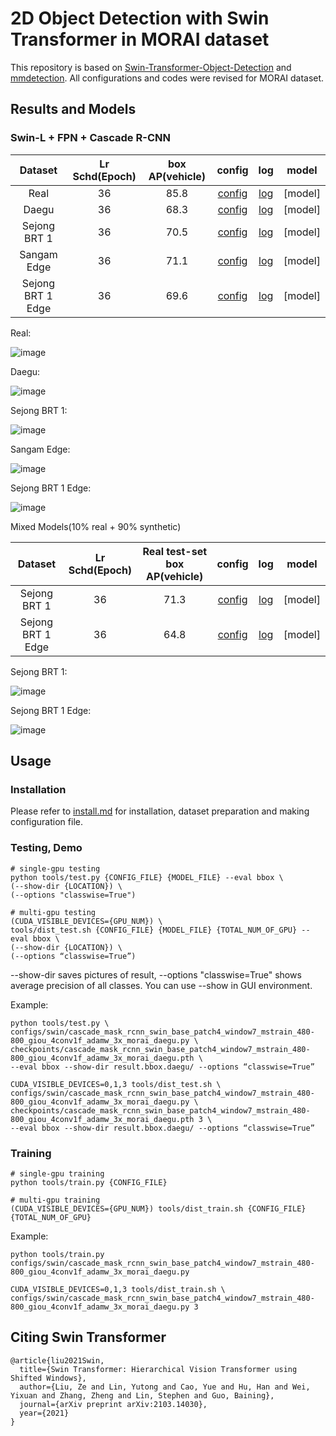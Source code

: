 # 2D Object Detection with Swin Transformer in MORAI dataset

This repository is based on [Swin-Transformer-Object-Detection](https://github.com/SwinTransformer/Swin-Transformer-Object-Detection) and [mmdetection](https://github.com/open-mmlab/mmdetection). All configurations and codes were revised for MORAI dataset. 

## Results and Models

### Swin-L + FPN + Cascade R-CNN

| Dataset | Lr Schd(Epoch) | box AP(vehicle) | config | log | model |
| :---: | :---: | :---: | :---: | :---: | :---: |
| Real | 36 | 85.8 | [config](configs/swin/cascade_mask_rcnn_swin_large_patch4_window7_mstrain_480-800_giou_4conv1f_adamw_3x_real.py) | [log](https://drive.google.com/file/d/15eQNQVo6GkVEQruNnyGUa1vfqzQ_HPZX/view?usp=share_link) | [model] |
| Daegu | 36 | 68.3 | [config](configs/swin/cascade_mask_rcnn_swin_large_patch4_window7_mstrain_480-800_giou_4conv1f_adamw_3x_morai_daegu.py) | [log](https://drive.google.com/file/d/1tYdIgFhjfbFgy4Hkm6ARBoFODyri2QdL/view?usp=share_link) | [model] |
| Sejong BRT 1 | 36 | 70.5 | [config](configs/swin/cascade_mask_rcnn_swin_large_patch4_window7_mstrain_480-800_giou_4conv1f_adamw_3x_morai_sejong_1.py) | [log](https://drive.google.com/file/d/1w5hY-Gnq1xZFZPMTlxndfBPVBMTM31jX/view?usp=share_link) | [model] |
| Sangam Edge | 36 | 71.1 | [config](configs/swin/cascade_mask_rcnn_swin_large_patch4_window7_mstrain_480-800_giou_4conv1f_adamw_3x_morai_sangam_edge.py) | [log](https://drive.google.com/file/d/1ZcHoSe4LyJZKgbCYGTfwSdYx8UtL9OTt/view?usp=share_link) | [model] |
| Sejong BRT 1 Edge | 36 | 69.6 | [config](configs/swin/cascade_mask_rcnn_swin_large_patch4_window7_mstrain_480-800_giou_4conv1f_adamw_3x_morai_sejong_1_edge.py) | [log](https://drive.google.com/file/d/1V_931i0cTPIEAzVbcclSJAqVWg_fREvB/view?usp=share_link) | [model] |

Real:

![image](https://user-images.githubusercontent.com/121915405/210733701-69fc0980-25f1-46ee-8a09-7fe45d8f00d5.png)

Daegu:

![image](https://user-images.githubusercontent.com/121915405/210734027-8063530b-f681-40a0-bc2a-e1c384e80c19.png)

Sejong BRT 1:

![image](https://user-images.githubusercontent.com/121915405/210734170-6bc45f23-a04c-450e-b26f-18c3bb1c695a.png)

Sangam Edge:

![image](https://user-images.githubusercontent.com/121915405/210734297-974dc6cc-3a1b-48f3-bd17-21f5a32a051f.png)

Sejong BRT 1 Edge:

![image](https://user-images.githubusercontent.com/121915405/210734349-81347c31-8768-41ab-9f43-f871e9993953.png)


Mixed Models(10% real + 90% synthetic)

| Dataset | Lr Schd(Epoch) | Real test-set box AP(vehicle) | config | log | model |
| :---: | :---: | :---: | :---: | :---: | :---: |
| Sejong BRT 1 | 36 | 71.3 | [config](configs/swin/cascade_mask_rcnn_swin_large_patch4_window7_mstrain_480-800_giou_4conv1f_adamw_3x_morai_sejong_1_mix.py) | [log](https://drive.google.com/file/d/1GN7tjMUQcrCaEuRTJgSGp1AUAxbJCUvh/view?usp=share_link) | [model] |
| Sejong BRT 1 Edge | 36 | 64.8 | [config](configs/swin/cascade_mask_rcnn_swin_large_patch4_window7_mstrain_480-800_giou_4conv1f_adamw_3x_morai_sejong_1_edge_mix.py) | [log](https://drive.google.com/file/d/1CgcZwRIv16wBCu4D_ghDLHmwjA_XHR38/view?usp=share_link) | [model] |

Sejong BRT 1:

![image](https://user-images.githubusercontent.com/121915405/210734549-9708315c-b365-4ef5-837c-e4f2d1ae4f15.png)

Sejong BRT 1 Edge:

![image](https://user-images.githubusercontent.com/121915405/210734588-642aca3f-6813-4dc1-abff-4985e7d61db9.png)

## Usage

### Installation

Please refer to [install.md](docs/install.md) for installation, dataset preparation and making configuration file.

### Testing, Demo
```
# single-gpu testing
python tools/test.py {CONFIG_FILE} {MODEL_FILE} --eval bbox \
(--show-dir {LOCATION}) \
(--options "classwise=True")

# multi-gpu testing
(CUDA_VISIBLE_DEVICES={GPU_NUM}) \
tools/dist_test.sh {CONFIG_FILE} {MODEL_FILE} {TOTAL_NUM_OF_GPU} --eval bbox \
(--show-dir {LOCATION}) \
(--options “classwise=True”)
```

--show-dir saves pictures of result, --options "classwise=True" shows average precision of all classes.
You can use --show in GUI environment.

Example:
```
python tools/test.py \
configs/swin/cascade_mask_rcnn_swin_base_patch4_window7_mstrain_480-800_giou_4conv1f_adamw_3x_morai_daegu.py \
checkpoints/cascade_mask_rcnn_swin_base_patch4_window7_mstrain_480-800_giou_4conv1f_adamw_3x_morai_daegu.pth \
--eval bbox --show-dir result.bbox.daegu/ --options “classwise=True”

CUDA_VISIBLE_DEVICES=0,1,3 tools/dist_test.sh \
configs/swin/cascade_mask_rcnn_swin_base_patch4_window7_mstrain_480-800_giou_4conv1f_adamw_3x_morai_daegu.py \
checkpoints/cascade_mask_rcnn_swin_base_patch4_window7_mstrain_480-800_giou_4conv1f_adamw_3x_morai_daegu.pth 3 \
--eval bbox --show-dir result.bbox.daegu/ --options “classwise=True”
```

### Training

```
# single-gpu training
python tools/train.py {CONFIG_FILE}

# multi-gpu training
(CUDA_VISIBLE_DEVICES={GPU_NUM}) tools/dist_train.sh {CONFIG_FILE} {TOTAL_NUM_OF_GPU}
```

Example:
```
python tools/train.py configs/swin/cascade_mask_rcnn_swin_base_patch4_window7_mstrain_480-800_giou_4conv1f_adamw_3x_morai_daegu.py

CUDA_VISIBLE_DEVICES=0,1,3 tools/dist_train.sh \
configs/swin/cascade_mask_rcnn_swin_base_patch4_window7_mstrain_480-800_giou_4conv1f_adamw_3x_morai_daegu.py 3
```

## Citing Swin Transformer
```
@article{liu2021Swin,
  title={Swin Transformer: Hierarchical Vision Transformer using Shifted Windows},
  author={Liu, Ze and Lin, Yutong and Cao, Yue and Hu, Han and Wei, Yixuan and Zhang, Zheng and Lin, Stephen and Guo, Baining},
  journal={arXiv preprint arXiv:2103.14030},
  year={2021}
}
```
